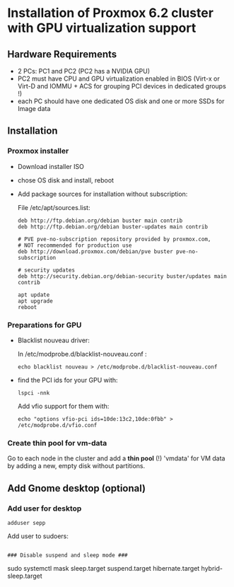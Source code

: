 # Installation of Proxmox 6.2 cluster with GPU virtualization support #

## Hardware Requirements ##
* 2 PCs: PC1 and PC2 (PC2 has a NVIDIA GPU)
* PC2 must have CPU and GPU virtualization enabled in BIOS (Virt-x or Virt-D and IOMMU + ACS for grouping PCI devices in dedicated groups !)
* each PC should have one dedicated OS disk and one or more SSDs for Image data

## Installation ##

### Proxmox installer ###
* Download installer ISO
* chose OS disk and install, reboot
* Add package sources for installation without subscription:

  File /etc/apt/sources.list:

  ```
  deb http://ftp.debian.org/debian buster main contrib
  deb http://ftp.debian.org/debian buster-updates main contrib

  # PVE pve-no-subscription repository provided by proxmox.com,
  # NOT recommended for production use
  deb http://download.proxmox.com/debian/pve buster pve-no-subscription

  # security updates
  deb http://security.debian.org/debian-security buster/updates main contrib
  ```

  ```
  apt update
  apt upgrade
  reboot
  ```

### Preparations for GPU ###

* Blacklist nouveau driver:
  
  In /etc/modprobe.d/blacklist-nouveau.conf :
  ```
  echo blacklist nouveau > /etc/modprobe.d/blacklist-nouveau.conf
  ```

* find the PCI ids for your GPU with: 
  ```
  lspci -nnk
  ```

  Add vfio support for them with:
  ```
  echo "options vfio-pci ids=10de:13c2,10de:0fbb" > /etc/modprobe.d/vfio.conf
  ```

### Create thin pool for vm-data ###

Go to each node in the cluster and add a **thin pool** (!) 'vmdata' for VM data by adding a new, empty disk without partitions.

## Add Gnome desktop (optional) ##

### Add user for desktop ###

```
adduser sepp
```

Add user to sudoers:

```

### Disable suspend and sleep mode ###

```
sudo systemctl mask sleep.target suspend.target hibernate.target hybrid-sleep.target
```



